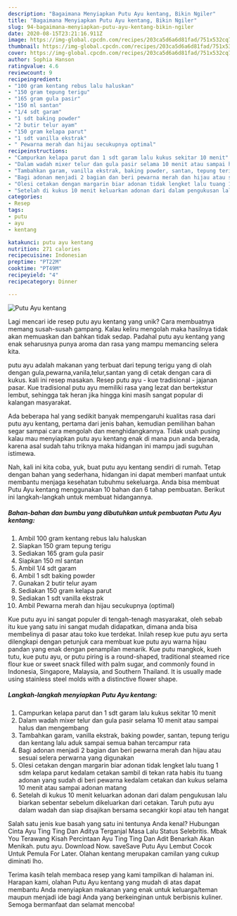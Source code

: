 ```yaml
---
description: "Bagaimana Menyiapkan Putu Ayu kentang, Bikin Ngiler"
title: "Bagaimana Menyiapkan Putu Ayu kentang, Bikin Ngiler"
slug: 94-bagaimana-menyiapkan-putu-ayu-kentang-bikin-ngiler
date: 2020-08-15T23:21:16.911Z
image: https://img-global.cpcdn.com/recipes/203ca5d6a6d81fad/751x532cq70/putu-ayu-kentang-foto-resep-utama.jpg
thumbnail: https://img-global.cpcdn.com/recipes/203ca5d6a6d81fad/751x532cq70/putu-ayu-kentang-foto-resep-utama.jpg
cover: https://img-global.cpcdn.com/recipes/203ca5d6a6d81fad/751x532cq70/putu-ayu-kentang-foto-resep-utama.jpg
author: Sophia Hanson
ratingvalue: 4.6
reviewcount: 9
recipeingredient:
- "100 gram kentang rebus lalu haluskan"
- "150 gram tepung terigu"
- "165 gram gula pasir"
- "150 ml santan"
- "1/4 sdt garam"
- "1 sdt baking powder"
- "2 butir telur ayam"
- "150 gram kelapa parut"
- "1 sdt vanilla ekstrak"
- " Pewarna merah dan hijau secukupnya optimal"
recipeinstructions:
- "Campurkan kelapa parut dan 1 sdt garam lalu kukus sekitar 10 menit"
- "Dalam wadah mixer telur dan gula pasir selama 10 menit atau sampai halus dan mengembang"
- "Tambahkan garam, vanilla ekstrak, baking powder, santan, tepung terigu dan kentang lalu aduk sampai semua bahan tercampur rata"
- "Bagi adonan menjadi 2 bagian dan beri pewarna merah dan hijau atau sesuai selera perwarna yang digunakan"
- "Olesi cetakan dengan margarin biar adonan tidak lengket lalu tuang 1 sdm kelapa parut kedalam cetakan sambil di tekan rata habis itu tuang adonan yang sudah di beri pewarna kedalam cetakan dan kukus selama 10 menit atau sampai adonan matang"
- "Setelah di kukus 10 menit keluarkan adonan dari dalam pengukusan lalu biarkan sebentar sebelum dikeluarkan dari cetakan. Taruh putu ayu dalam wadah dan siap disajikan bersama secangkir kopi atau teh hangat"
categories:
- Resep
tags:
- putu
- ayu
- kentang

katakunci: putu ayu kentang 
nutrition: 271 calories
recipecuisine: Indonesian
preptime: "PT22M"
cooktime: "PT49M"
recipeyield: "4"
recipecategory: Dinner

---
```



![Putu Ayu kentang](https://img-global.cpcdn.com/recipes/203ca5d6a6d81fad/751x532cq70/putu-ayu-kentang-foto-resep-utama.jpg)

Lagi mencari ide resep putu ayu kentang yang unik? Cara membuatnya memang susah-susah gampang. Kalau keliru mengolah maka hasilnya tidak akan memuaskan dan bahkan tidak sedap. Padahal putu ayu kentang yang enak seharusnya punya aroma dan rasa yang mampu memancing selera kita.

putu ayu adalah makanan yang terbuat dari tepung terigu yang di olah dengan gula,pewarna,vanila,telur,santan yang di cetak dengan cara di kukus. kali ini resep masakan. Resep putu ayu - kue tradisional - jajanan pasar. Kue tradisional putu ayu memiliki rasa yang lezat dan bertekstur lembut, sehingga tak heran jika hingga kini masih sangat popular di kalangan masyarakat.

Ada beberapa hal yang sedikit banyak mempengaruhi kualitas rasa dari putu ayu kentang, pertama dari jenis bahan, kemudian pemilihan bahan segar sampai cara mengolah dan menghidangkannya. Tidak usah pusing kalau mau menyiapkan putu ayu kentang enak di mana pun anda berada, karena asal sudah tahu triknya maka hidangan ini mampu jadi suguhan istimewa.


Nah, kali ini kita coba, yuk, buat putu ayu kentang sendiri di rumah. Tetap dengan bahan yang sederhana, hidangan ini dapat memberi manfaat untuk membantu menjaga kesehatan tubuhmu sekeluarga. Anda bisa membuat Putu Ayu kentang menggunakan 10 bahan dan 6 tahap pembuatan. Berikut ini langkah-langkah untuk membuat hidangannya.

<!--inarticleads1-->

##### Bahan-bahan dan bumbu yang dibutuhkan untuk pembuatan Putu Ayu kentang:

1. Ambil 100 gram kentang rebus lalu haluskan
1. Siapkan 150 gram tepung terigu
1. Sediakan 165 gram gula pasir
1. Siapkan 150 ml santan
1. Ambil 1/4 sdt garam
1. Ambil 1 sdt baking powder
1. Gunakan 2 butir telur ayam
1. Sediakan 150 gram kelapa parut
1. Sediakan 1 sdt vanilla ekstrak
1. Ambil  Pewarna merah dan hijau secukupnya (optimal)


Kue putu ayu ini sangat populer di tengah-tenagh masyarakat, oleh sebab itu kue yang satu ini sangat mudah didapatkan, dimana anda bisa membelinya di pasar atau toko kue terdekat. Inilah resep kue putu ayu serta dilengkapi dengan petunjuk cara membuat kue putu ayu warna hijau pandan yang enak dengan penampilan menarik. Kue putu mangkok, kueh tutu, kue putu ayu, or putu piring is a round-shaped, traditional steamed rice flour kue or sweet snack filled with palm sugar, and commonly found in Indonesia, Singapore, Malaysia, and Southern Thailand. It is usually made using stainless steel molds with a distinctive flower shape. 

<!--inarticleads2-->

##### Langkah-langkah menyiapkan Putu Ayu kentang:

1. Campurkan kelapa parut dan 1 sdt garam lalu kukus sekitar 10 menit
1. Dalam wadah mixer telur dan gula pasir selama 10 menit atau sampai halus dan mengembang
1. Tambahkan garam, vanilla ekstrak, baking powder, santan, tepung terigu dan kentang lalu aduk sampai semua bahan tercampur rata
1. Bagi adonan menjadi 2 bagian dan beri pewarna merah dan hijau atau sesuai selera perwarna yang digunakan
1. Olesi cetakan dengan margarin biar adonan tidak lengket lalu tuang 1 sdm kelapa parut kedalam cetakan sambil di tekan rata habis itu tuang adonan yang sudah di beri pewarna kedalam cetakan dan kukus selama 10 menit atau sampai adonan matang
1. Setelah di kukus 10 menit keluarkan adonan dari dalam pengukusan lalu biarkan sebentar sebelum dikeluarkan dari cetakan. Taruh putu ayu dalam wadah dan siap disajikan bersama secangkir kopi atau teh hangat


Salah satu jenis kue basah yang satu ini tentunya Anda kenal? Hubungan Cinta Ayu Ting Ting Dan Aditya Terganjal Masa Lalu Status Selebritis. Mbak You Terawang Kisah Percintaan Ayu Ting Ting Dan Adit Benarkah Akan Menikah. putu ayu. Download Now. saveSave Putu Ayu Lembut Cocok Untuk Pemula For Later. Olahan kentang merupakan camilan yang cukup diminati lho. 

Terima kasih telah membaca resep yang kami tampilkan di halaman ini. Harapan kami, olahan Putu Ayu kentang yang mudah di atas dapat membantu Anda menyiapkan makanan yang enak untuk keluarga/teman maupun menjadi ide bagi Anda yang berkeinginan untuk berbisnis kuliner. Semoga bermanfaat dan selamat mencoba!
